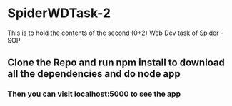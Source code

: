 # SpiderWDTask-2

This is to hold the contents of the second (0+2) Web Dev task of Spider - SOP

## Clone the Repo and run npm install to download all the dependencies and do node app

### Then you can visit localhost:5000 to see the app
